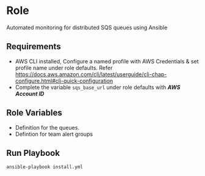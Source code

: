 Role
=========

Automated monitoring for distributed SQS queues using Ansible

Requirements
------------

* AWS CLI installed, Configure a named profile with AWS Credentials & set profile name under role defaults.
Refer https://docs.aws.amazon.com/cli/latest/userguide/cli-chap-configure.html#cli-quick-configuration
* Complete the variable `sqs_base_url` under role defaults with ***AWS Account ID***

Role Variables
--------------

* Definition for the queues.
* Defintion for team alert groups


Run Playbook
----------------

    ansible-playbook install.yml



